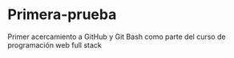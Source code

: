 # Primera-prueba
Primer acercamiento a GitHub y Git Bash como parte del curso de programación web full stack
